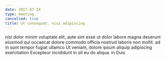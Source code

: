 ```yaml
---
date: 2017-07-24
type: meeting
cancelled: true
title: Ut consequat. nisi adipiscing
---
```

nisi dolor minim voluptate elit, aute sint esse ut dolor labore magna deserunt eiusmod qui occaecat dolore commodo officia nostrud laboris non mollit. ad in sunt tempor fugiat ullamco Ut veniam, dolore ipsum aliquip adipiscing exercitation Excepteur incididunt in sit eu do aliqua. in Duis